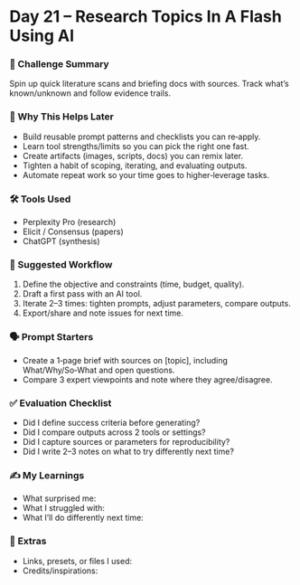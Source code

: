 # Day 21 – Research Topics In A Flash Using AI

### 📝 Challenge Summary
Spin up quick literature scans and briefing docs with sources. Track what’s known/unknown and follow evidence trails.

### 🧩 Why This Helps Later
- Build reusable prompt patterns and checklists you can re‑apply.
- Learn tool strengths/limits so you can pick the right one fast.
- Create artifacts (images, scripts, docs) you can remix later.
- Tighten a habit of scoping, iterating, and evaluating outputs.
- Automate repeat work so your time goes to higher‑leverage tasks.

### 🛠 Tools Used
- Perplexity Pro (research)
- Elicit / Consensus (papers)
- ChatGPT (synthesis)

### 🧪 Suggested Workflow
1. Define the objective and constraints (time, budget, quality).
2. Draft a first pass with an AI tool.
3. Iterate 2–3 times: tighten prompts, adjust parameters, compare outputs.
4. Export/share and note issues for next time.

### 🗣 Prompt Starters
- Create a 1‑page brief with sources on [topic], including What/Why/So‑What and open questions.
- Compare 3 expert viewpoints and note where they agree/disagree.

### ✅ Evaluation Checklist
- Did I define success criteria before generating?
- Did I compare outputs across 2 tools or settings?
- Did I capture sources or parameters for reproducibility?
- Did I write 2–3 notes on what to try differently next time?

### ✍️ My Learnings
- What surprised me:
- What I struggled with:
- What I’ll do differently next time:

### 📎 Extras
- Links, presets, or files I used:
- Credits/inspirations:

